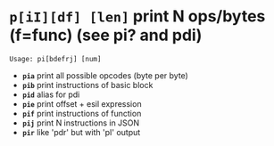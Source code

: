 <!-- TITLE: pi -->

#  **`p[iI][df] [len]`** print N ops/bytes (f=func) (see pi? and pdi)


```text
Usage: pi[bdefrj] [num]
```


- **`pia`** print all possible opcodes (byte per byte)
- **`pib`** print instructions of basic block
- **`pid`** alias for pdi
- **`pie`** print offset + esil expression
- **`pif`** print instructions of function
- **`pij`** print N instructions in JSON
- **`pir`** like 'pdr' but with 'pI' output